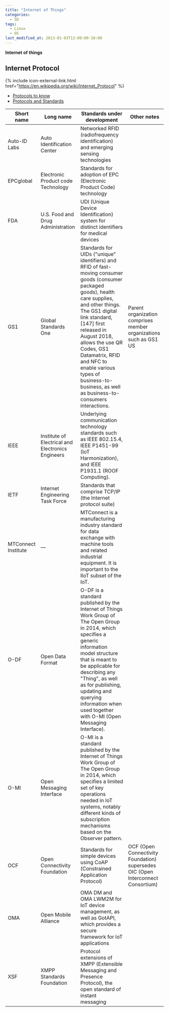 ```yaml
---
title: "Internet of Things"
categories:
  - SD
tags:
  - Linux
  - OS
last_modified_at: 2013-01-03T12:00:00-10:00
---
```


**Internet of things** 

## Internet Protocol
{% include icon-external-link.html href="https://en.wikipedia.org/wiki/Internet_Protocol" %}

- [Protocols to know](https://www.rs-online.com/designspark/eleven-internet-of-things-iot-protocols-you-need-to-know-about)
- [Protocols and Standards](https://www.kelltontech.com/kellton-tech-blog/internet-of-things-protocols-standards)

| Short name | Long name | Standards under development | Other notes |
| ---------- | --------- | --------------------------- | ----------- |
| Auto-ID Labs | Auto Identification Center | Networked RFID (radiofrequency identification) and emerging sensing technologies |
| EPCglobal | Electronic Product code Technology | Standards for adoption of EPC (Electronic Product Code) technology |
| FDA | U.S. Food and Drug Administration | UDI (Unique Device Identification) system for distinct identifiers for medical devices |
| GS1 | Global Standards One | Standards for UIDs ("unique" identifiers) and RFID of fast-moving consumer goods (consumer packaged goods), health care supplies, and other things.<br>The GS1 digital link standard,[147] first released in August 2018, allows the use QR Codes, GS1 Datamatrix, RFID and NFC to enable various types of business-to-business, as well as business-to-consumers interactions. | Parent organization comprises member organizations such as GS1 US |
| IEEE | Institute of Electrical and Electronics Engineers | Underlying communication technology standards such as IEEE 802.15.4, IEEE P1451-99 (IoT Harmonization), and IEEE P1931.1 (ROOF Computing). |
| IETF | Internet Engineering Task Force | Standards that comprise TCP/IP (the Internet protocol suite) |
| MTConnect Institute | — | MTConnect is a manufacturing industry standard for data exchange with machine tools and related industrial equipment. It is important to the IIoT subset of the IoT. |
| O-DF | Open Data Format | O-DF is a standard published by the Internet of Things Work Group of The Open Group in 2014, which specifies a generic information model structure that is meant to be applicable for describing any "Thing", as well as for publishing, updating and querying information when used together with O-MI (Open Messaging Interface). |
| O-MI | Open Messaging Interface | O-MI is a standard published by the Internet of Things Work Group of The Open Group in 2014, which specifies a limited set of key operations needed in IoT systems, notably different kinds of subscription mechanisms based on the Observer pattern. |
| OCF | Open Connectivity Foundation | Standards for simple devices using CoAP (Constrained Application Protocol) | OCF (Open Connectivity Foundation) supersedes OIC (Open Interconnect Consortium) |
| OMA | Open Mobile Alliance | OMA DM and OMA LWM2M for IoT device management, as well as GotAPI, which provides a secure framework for IoT applications |
| XSF | XMPP Standards Foundation | Protocol extensions of XMPP (Extensible Messaging and Presence Protocol), the open standard of instant messaging |
